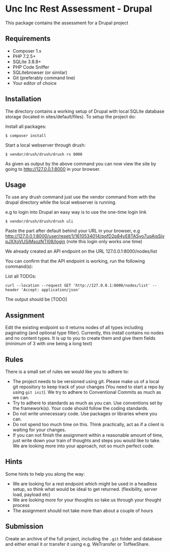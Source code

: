 # Unc Inc Rest Assessment - Drupal

This package contains the assessment for a Drupal project

## Requirements

- Composer 1.x
- PHP 7.2.5+
- SQLite 3.8.8+
- PHP Code Sniffer
- SQLitebrowser (or similar)
- Git (preferably command line)
- Your editor of choice

## Installation

The directory contains a working setup of Drupal with local SQLite database storage (located in sites/default/files). To setup the project do:

Install all packages:
```
$ composer install
```

Start a local webserver through drush:

```
$ vendor/drush/drush/drush rs 8000
```

As given as output by the above command you can now view the site by going to http://127.0.0.1:8000 in your browser.


## Usage

To use any drush command just use the vendor command from with the drupal directory while the local webserver is running.

e.g to login into Drupal an easy way is to use the one-time login link
```
$ vendor/drush/drush/drush uli
```
Paste the part after default behind your URL in your browser, e.g http://127.0.0.1:8000/user/reset/1/1610534014/pofD2p84yE8TASyo7uoAisSjvpJXXoVUSiMsozNTI08/login (note this login only works one time)

We already created an API endpoint on the URL 127.0.0.1:8000/nodes/list

You can confirm that the API endpoint is working, run the following command(s):

List all TODOs:
```
curl --location --request GET 'http://127.0.0.1:8000/nodes/list' --header 'Accept: application/json'
```
The output should be [TODO]



## Assignment

Edit the existing endpoint so it returns nodes of all types including paginating (and optional type filter).
Currently, this install contains no nodes and no content types. It is up to you to create them and give them fields (minimum of 3 with one being a long text)

## Rules

There is a small set of rules we would like you to adhere to:

- The project needs to be versioned using git. Please make us of a local git repository to keep track of your changes (You need to start a repo by using `git init`). We try to adhere to Conventional Commits as much as we can.
- Try to adhere to standards as much as you can. Use conventions set by the framework(s). Your code should follow the coding standards.
- Do not write unnecessary code. Use packages or libraries where you can.
- Do not spend too much time on this. Think practically, act as if a client is waiting for your changes.
- If you can not finish the assignment within a reasonable amount of time, just write down your train of thoughts and steps you would like to take. We are looking more into your approach, not so much perfect code.

## Hints

Some hints to help you along the way:

- We are looking for a rest endpoint which might be used in a headless setup, so think what would be ideal to get returned. (flexibility, server load, payload etc)
- We are looking more for your thoughts so take us through your thought process
- The assignment should not take more than about a couple of hours

## Submission

Create an archive of the full project, including the `.git` folder and database and either email it or transfer it using e.g. WeTransfer or ToffeeShare.

